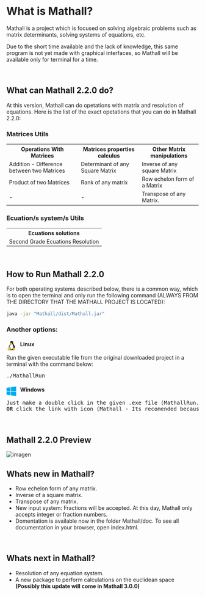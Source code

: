 # What is Mathall?

Mathall is a project which is focused on solving algebraic problems such as matrix determinants, solving systems of equations, etc. 

Due to the short time available and the lack of knowledge, this same program is not yet made with graphical interfaces, so Mathall will be available only for terminal for a time.

<br>

## What can Mathall 2.2.0 do?

At this version, Mathall can do opetations with matrix and resolution of equations. Here is the list of the exact opetations
that you can do in Mathall 2.2.0:

### Matrices Utils
<table alingn="center">
  <tr>
    <th>Operations With Matrices</th>
    <th>Matrices properties calculus</th>
    <th>Other Matrix manipulations</th>
  </tr>
  <tr>
    <td>Addition - Difference between two Matrices</td>
    <td>Determinant of any Square Matrix</td>
     <td>Inverse of any square Matrix</td>
  </tr>
  <tr>
    <td>Product of two Matrices</td>
    <td>Rank of any matrix</td>
    <td>Row echelon form of a Matrix</td>
  </tr>
  <tr>
    <td>-</td>
    <td>-</td>
    <td>Transpose of any Matrix.</td>
  </tr>
</table>

### Ecuation/s system/s Utils
<table alingn="center">
  <tr>
    <th>Ecuations solutions</th>
  </tr>
  <tr>
    <td>Second Grade Ecuations Resolution</td>
  </tr>
</table>
<br>


## How to Run Mathall 2.2.0
For both operating systems described below, there is a common way, which is to open the terminal and only run the following command (ALWAYS FROM THE DIRECTORY THAT THE MATHALL PROJECT IS LOCATED):

```bash
java -jar "Mathall/dist/Mathall.jar"
```
### Another options:

#### Linux <img align="left" alt="Linux" width="26px" src="https://github.com/devicons/devicon/blob/v2.15.1/icons/linux/linux-original.svg" style="padding-right:10px;" />

Run the given executable file from the original downloaded project in a terminal with the command below:

<pre>
./MathallRun
</pre>

#### Windows <img align="left" alt="Windows" width="26px" src="https://github.com/devicons/devicon/blob/v2.15.1/icons/windows8/windows8-original.svg" style="padding-right:10px;" />

<pre>
Just make a double click in the given .exe file (MathallRun.exe) <br><b>OR</b> click the link with icon (Mathall - Its recomended because gives a better look in the Windows terminal).
</pre>

<br>

## Mathall 2.2.0 Preview
![imagen](https://user-images.githubusercontent.com/91225771/176029340-1082e20c-76e6-4193-9e2c-87e8935c13c8.png)

## Whats new in Mathall?
- Row echelon form of any matrix.
- Inverse of a square matrix.
- Transpose of any matrix.
- New input system: Fractions will be accepted. At this day, Mathall only accepts integer or fraction numbers. 
- Domentation is available now in the folder Mathall/doc. To see all documentation in your browser, open index.html.

<br>

## Whats next in Mathall?
- Resolution of any equation system.
- A new package to perform calculations on the euclidean space **(Possibly this update will come in Mathall 3.0.0)**
